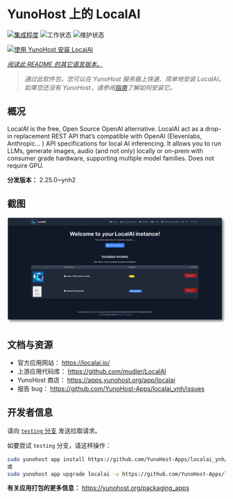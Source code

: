 <!--
注意：此 README 由 <https://github.com/YunoHost/apps/tree/master/tools/readme_generator> 自动生成
请勿手动编辑。
-->

# YunoHost 上的 LocalAI

[![集成程度](https://apps.yunohost.org/badge/integration/localai)](https://ci-apps.yunohost.org/ci/apps/localai/)
![工作状态](https://apps.yunohost.org/badge/state/localai)
![维护状态](https://apps.yunohost.org/badge/maintained/localai)

[![使用 YunoHost 安装 LocalAI](https://install-app.yunohost.org/install-with-yunohost.svg)](https://install-app.yunohost.org/?app=localai)

*[阅读此 README 的其它语言版本。](./ALL_README.md)*

> *通过此软件包，您可以在 YunoHost 服务器上快速、简单地安装 LocalAI。*  
> *如果您还没有 YunoHost，请参阅[指南](https://yunohost.org/install)了解如何安装它。*

## 概况

LocalAI is the free, Open Source OpenAI alternative. LocalAI act as a drop-in replacement REST API that’s compatible with OpenAI (Elevenlabs, Anthropic... ) API specifications for local AI inferencing. It allows you to run LLMs, generate images, audio (and not only) locally or on-prem with consumer grade hardware, supporting multiple model families. Does not require GPU.


**分发版本：** 2.25.0~ynh2

## 截图

![LocalAI 的截图](./doc/screenshots/331878853-20b5ccd2-8393-44f0-aaf6-87a23806381e.png)

## 文档与资源

- 官方应用网站： <https://localai.io/>
- 上游应用代码库： <https://github.com/mudler/LocalAI>
- YunoHost 商店： <https://apps.yunohost.org/app/localai>
- 报告 bug： <https://github.com/YunoHost-Apps/localai_ynh/issues>

## 开发者信息

请向 [`testing` 分支](https://github.com/YunoHost-Apps/localai_ynh/tree/testing) 发送拉取请求。

如要尝试 `testing` 分支，请这样操作：

```bash
sudo yunohost app install https://github.com/YunoHost-Apps/localai_ynh/tree/testing --debug
或
sudo yunohost app upgrade localai -u https://github.com/YunoHost-Apps/localai_ynh/tree/testing --debug
```

**有关应用打包的更多信息：** <https://yunohost.org/packaging_apps>
